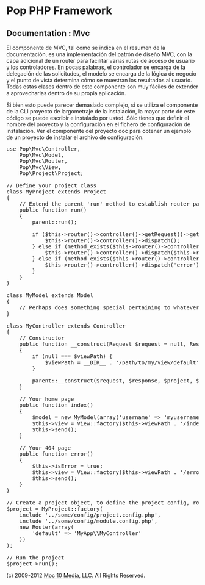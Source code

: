 Pop PHP Framework
=================

Documentation : Mvc
-------------------

El componente de MVC, tal como se indica en el resumen de la documentación, es una implementación del patrón de diseño MVC, con la capa adicional de un router para facilitar varias rutas de acceso de usuario y los controladores. En pocas palabras, el controlador se encarga de la delegación de las solicitudes, el modelo se encarga de la lógica de negocio y el punto de vista determina cómo se muestran los resultados al usuario. Todas estas clases dentro de este componente son muy fáciles de extender a aprovecharlas dentro de su propia aplicación.

Si bien esto puede parecer demasiado complejo, si se utiliza el componente de la CLI proyecto de largometraje de la instalación, la mayor parte de este código se puede escribir e instalado por usted. Sólo tienes que definir el nombre del proyecto y la configuración en el fichero de configuración de instalación. Ver el componente del proyecto doc para obtener un ejemplo de un proyecto de instalar el archivo de configuración.

<pre>
use Pop\Mvc\Controller,
    Pop\Mvc\Model,
    Pop\Mvc\Router,
    Pop\Mvc\View,
    Pop\Project\Project;

// Define your project class
class MyProject extends Project
{
    // Extend the parent 'run' method to establish router paths
    public function run()
    {
        parent::run();

        if ($this->router()->controller()->getRequest()->getRequestUri() == '/') {
            $this->router()->controller()->dispatch();
        } else if (method_exists($this->router()->controller(), $this->router()->getAction())) {
            $this->router()->controller()->dispatch($this->router()->getAction());
        } else if (method_exists($this->router()->controller(), 'error')) {
            $this->router()->controller()->dispatch('error');
        }
    }
}

class MyModel extends Model
{
    // Perhaps does something special pertaining to whatever data you are manipulating
}

class MyController extends Controller
{
    // Constructor
    public function __construct(Request $request = null, Response $response = null, Project $project = null, $viewPath = null)
    {
        if (null === $viewPath) {
            $viewPath = __DIR__ . '/path/to/my/view/default';
        }

        parent::__construct($request, $response, $project, $viewPath);
    }

    // Your home page
    public function index()
    {
        $model = new MyModel(array('username' => 'myusername');
        $this->view = View::factory($this->viewPath . '/index.phtml', $model);
        $this->send();
    }

    // Your 404 page
    public function error()
    {
        $this->isError = true;
        $this->view = View::factory($this->viewPath . '/error.phtml');
        $this->send();
    }
}

// Create a project object, to define the project config, router and controller(s)
$project = MyProject::factory(
    include '../some/config/project.config.php',
    include '../some/config/module.config.php',
    new Router(array(
        'default' => 'MyApp\\MyController'
    ))
);

// Run the project
$project->run();
</pre>

(c) 2009-2012 [Moc 10 Media, LLC.](http://www.moc10media.com) All Rights Reserved.
